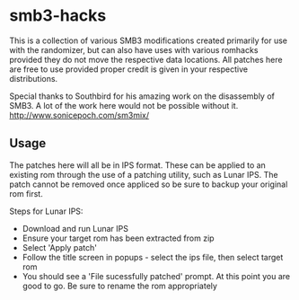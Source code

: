 # smb3-hacks

This is a collection of various SMB3 modifications created primarily for use with the randomizer, but can also have uses with various romhacks provided they do not move the respective data locations. All patches here are free to use provided proper credit is given in your respective distributions.

Special thanks to Southbird for his amazing work on the disassembly of SMB3. A lot of the work here would not be possible without it. http://www.sonicepoch.com/sm3mix/


Usage
-----

The patches here will all be in IPS format. These can be applied to an existing rom through the use of a patching utility, such as Lunar IPS. The patch cannot be removed once appliced so be sure to backup your original rom first.

Steps for Lunar IPS:

* Download and run Lunar IPS
* Ensure your target rom has been extracted from zip
* Select 'Apply patch'
* Follow the title screen in popups - select the ips file, then select target rom
* You should see a 'File sucessfully patched' prompt. At this point you are good to go. Be sure to rename the rom appropriately

